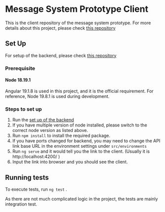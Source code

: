 # Message System Prototype Client

This is the client repository of the message system prototype. For more details about this project, please check [this repository](https://github.com/cytsunny/labster-take-home-test-backend)

## Set Up
For setup of the backend, please check [this repository](https://github.com/cytsunny/labster-take-home-test-backend)

### Prerequisite
#### Node 18.19.1
Angular 19.1.8 is used in this project, and it is the official requirement. For reference, Node 19.8.1 is used during development.

### Steps to set up
1. Run the [set up of the backend](https://github.com/cytsunny/labster-take-home-test-backend?tab=readme-ov-file#set-up)
2. If you have multiple version of node installed, please switch to the correct node version as listed above.
3. Run `npm install` to install the required package.
4. If you have ports changed for backend, you may need to change the API link base URL in the environment settings under `src/environments`
5. Run `ng serve` and it would tell you the link to the client. (Usually it is http://localhost:4200/ )
6. Input the link into browser and you should see the client.

## Running tests

To execute tests, run `ng test` .

As there are not much complicated logic in the project, the tests are mainly integration test.
